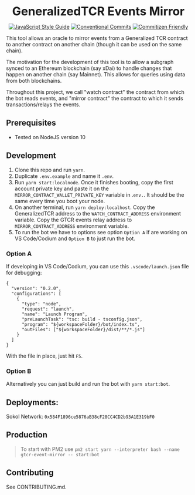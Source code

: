 <p align="center">
  <b style="font-size: 32px;">GeneralizedTCR Events Mirror</b>
</p>

<p align="center">
  <a href="https://standardjs.com"><img src="https://img.shields.io/badge/code_style-standard-brightgreen.svg" alt="JavaScript Style Guide"></a>
  <a href="https://conventionalcommits.org"><img src="https://img.shields.io/badge/Conventional%20Commits-1.0.0-yellow.svg" alt="Conventional Commits"></a>
  <a href="http://commitizen.github.io/cz-cli/"><img src="https://img.shields.io/badge/commitizen-friendly-brightgreen.svg" alt="Commitizen Friendly"></a>
</p>

This tool allows an oracle to mirror events from a Generalized TCR contract to another contract on another chain (though it can be used on the same chain).

The motivation for the development of this tool is to allow a subgraph synced to an Ethereum blockchain (say xDai) to handle changes that happen on another chain (say Mainnet). This allows for queries using data from both blockchains.

Throughout this project, we call "watch contract" the contract from which the bot reads events, and "mirror contract" the contract to which it sends transactions/relays the events.

## Prerequisites

- Tested on NodeJS version 10

## Development

1.  Clone this repo and run `yarn`.
2.  Duplicate `.env.example` and name it `.env`.
3.  Run `yarn start:localnode`. Once it finishes booting, copy the first account private key and paste it on the `MIRROR_CONTRACT_WALLET_PRIVATE_KEY` variable in .`env.`. It should be the same every time you boot your node.
4.  On another terminal, run `yarn deploy:localhost`. Copy the GeneralizedTCR address to the `WATCH_CONTRACT_ADDRESS` environment variable. Copy the GTCR events relay address to `MIRROR_CONTRACT_ADDRESS` environment variable.
5.  To run the bot we have to options see option `Option A` if are working on VS Code/Codium and `Option B` to just run the bot.

### Option A

If developing in VS Code/Codium, you can use this `.vscode/launch.json` file for debugging:

```
{
  "version": "0.2.0",
  "configurations": [
    {
      "type": "node",
      "request": "launch",
      "name": "Launch Program",
      "preLaunchTask": "tsc: build - tsconfig.json",
      "program": "${workspaceFolder}/bot/index.ts",
      "outFiles": ["${workspaceFolder}/dist/**/*.js"]
    }
  ]
}
```

With the file in place, just hit `F5`.

### Option B

Alternatively you can just build and run the bot with `yarn start:bot`.

## Deployments:

Sokol Network: `0x584F1896ce5876aB38cF28CC4CD2b93A1E319bF0`

## Production

> To start with PM2 use `pm2 start yarn --interpreter bash --name gtcr-event-mirror -- start:bot`

## Contributing

See CONTRIBUTING.md.